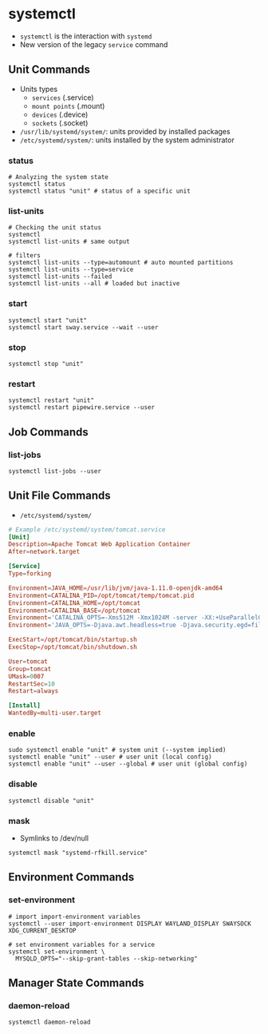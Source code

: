 # systemctl

- `systemctl` is the interaction with `systemd`
- New version of the legacy `service` command

## Unit Commands

- Units types
  - `services` (.service)
  - `mount points` (.mount)
  - `devices` (.device)
  - `sockets` (.socket)
- `/usr/lib/systemd/system/`: units provided by installed packages
- `/etc/systemd/system/`: units installed by the system administrator

### status

```shell
# Analyzing the system state
systemctl status
systemctl status "unit" # status of a specific unit
```

### list-units

```shell
# Checking the unit status
systemctl
systemctl list-units # same output

# filters
systemctl list-units --type=automount # auto mounted partitions
systemctl list-units --type=service
systemctl list-units --failed
systemctl list-units --all # loaded but inactive
```

### start

```shell
systemctl start "unit"
systemctl start sway.service --wait --user
```

### stop

```shell
systemctl stop "unit"
```

### restart

```shell
systemctl restart "unit"
systemctl restart pipewire.service --user
```

## Job Commands

### list-jobs

```shell
systemctl list-jobs --user
```

## Unit File Commands

- `/etc/systemd/system/`

```conf
# Example /etc/systemd/system/tomcat.service
[Unit]
Description=Apache Tomcat Web Application Container
After=network.target

[Service]
Type=forking

Environment=JAVA_HOME=/usr/lib/jvm/java-1.11.0-openjdk-amd64
Environment=CATALINA_PID=/opt/tomcat/temp/tomcat.pid
Environment=CATALINA_HOME=/opt/tomcat
Environment=CATALINA_BASE=/opt/tomcat
Environment='CATALINA_OPTS=-Xms512M -Xmx1024M -server -XX:+UseParallelGC'
Environment='JAVA_OPTS=-Djava.awt.headless=true -Djava.security.egd=file:/dev/./urandom'

ExecStart=/opt/tomcat/bin/startup.sh
ExecStop=/opt/tomcat/bin/shutdown.sh

User=tomcat
Group=tomcat
UMask=0007
RestartSec=10
Restart=always

[Install]
WantedBy=multi-user.target
```

### enable

```shell
sudo systemctl enable "unit" # system unit (--system implied)
systemctl enable "unit" --user # user unit (local config)
systemctl enable "unit" --user --global # user unit (global config)
```

### disable

```shell
systemctl disable "unit"
```

### mask

- Symlinks to /dev/null

```shell
systemctl mask "systemd-rfkill.service"
```

## Environment Commands

### set-environment

```shell
# import import-environment variables
systemctl --user import-environment DISPLAY WAYLAND_DISPLAY SWAYSOCK XDG_CURRENT_DESKTOP

# set environment variables for a service
systemctl set-environment \
  MYSQLD_OPTS="--skip-grant-tables --skip-networking"
```

## Manager State Commands

### daemon-reload

```shell
systemctl daemon-reload
```
